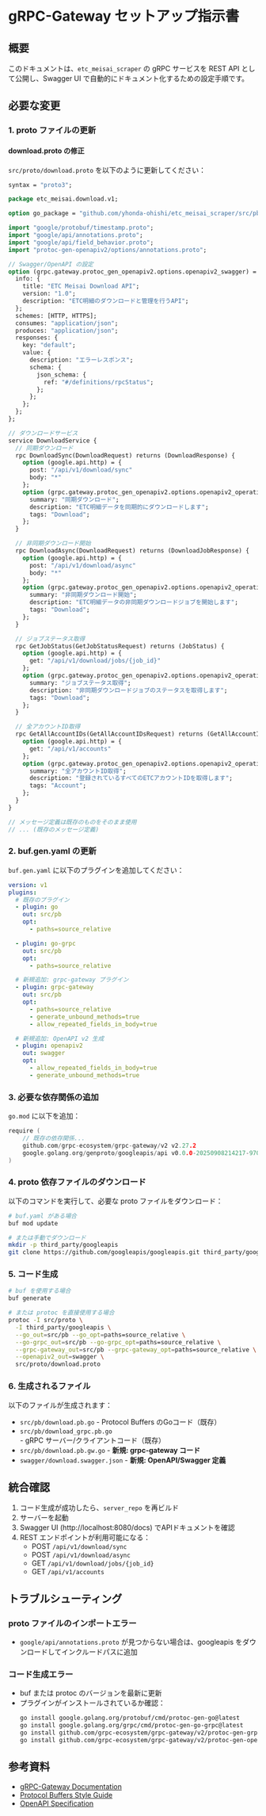 # gRPC-Gateway セットアップ指示書

## 概要
このドキュメントは、`etc_meisai_scraper` の gRPC サービスを REST API として公開し、Swagger UI で自動的にドキュメント化するための設定手順です。

## 必要な変更

### 1. proto ファイルの更新

#### download.proto の修正
`src/proto/download.proto` を以下のように更新してください：

```proto
syntax = "proto3";

package etc_meisai.download.v1;

option go_package = "github.com/yhonda-ohishi/etc_meisai_scraper/src/pb";

import "google/protobuf/timestamp.proto";
import "google/api/annotations.proto";
import "google/api/field_behavior.proto";
import "protoc-gen-openapiv2/options/annotations.proto";

// Swagger/OpenAPI の設定
option (grpc.gateway.protoc_gen_openapiv2.options.openapiv2_swagger) = {
  info: {
    title: "ETC Meisai Download API";
    version: "1.0";
    description: "ETC明細のダウンロードと管理を行うAPI";
  };
  schemes: [HTTP, HTTPS];
  consumes: "application/json";
  produces: "application/json";
  responses: {
    key: "default";
    value: {
      description: "エラーレスポンス";
      schema: {
        json_schema: {
          ref: "#/definitions/rpcStatus";
        };
      };
    };
  };
};

// ダウンロードサービス
service DownloadService {
  // 同期ダウンロード
  rpc DownloadSync(DownloadRequest) returns (DownloadResponse) {
    option (google.api.http) = {
      post: "/api/v1/download/sync"
      body: "*"
    };
    option (grpc.gateway.protoc_gen_openapiv2.options.openapiv2_operation) = {
      summary: "同期ダウンロード";
      description: "ETC明細データを同期的にダウンロードします";
      tags: "Download";
    };
  }

  // 非同期ダウンロード開始
  rpc DownloadAsync(DownloadRequest) returns (DownloadJobResponse) {
    option (google.api.http) = {
      post: "/api/v1/download/async"
      body: "*"
    };
    option (grpc.gateway.protoc_gen_openapiv2.options.openapiv2_operation) = {
      summary: "非同期ダウンロード開始";
      description: "ETC明細データの非同期ダウンロードジョブを開始します";
      tags: "Download";
    };
  }

  // ジョブステータス取得
  rpc GetJobStatus(GetJobStatusRequest) returns (JobStatus) {
    option (google.api.http) = {
      get: "/api/v1/download/jobs/{job_id}"
    };
    option (grpc.gateway.protoc_gen_openapiv2.options.openapiv2_operation) = {
      summary: "ジョブステータス取得";
      description: "非同期ダウンロードジョブのステータスを取得します";
      tags: "Download";
    };
  }

  // 全アカウントID取得
  rpc GetAllAccountIDs(GetAllAccountIDsRequest) returns (GetAllAccountIDsResponse) {
    option (google.api.http) = {
      get: "/api/v1/accounts"
    };
    option (grpc.gateway.protoc_gen_openapiv2.options.openapiv2_operation) = {
      summary: "全アカウントID取得";
      description: "登録されているすべてのETCアカウントIDを取得します";
      tags: "Account";
    };
  }
}

// メッセージ定義は既存のものをそのまま使用
// ... (既存のメッセージ定義)
```

### 2. buf.gen.yaml の更新

`buf.gen.yaml` に以下のプラグインを追加してください：

```yaml
version: v1
plugins:
  # 既存のプラグイン
  - plugin: go
    out: src/pb
    opt:
      - paths=source_relative

  - plugin: go-grpc
    out: src/pb
    opt:
      - paths=source_relative

  # 新規追加: grpc-gateway プラグイン
  - plugin: grpc-gateway
    out: src/pb
    opt:
      - paths=source_relative
      - generate_unbound_methods=true
      - allow_repeated_fields_in_body=true

  # 新規追加: OpenAPI v2 生成
  - plugin: openapiv2
    out: swagger
    opt:
      - allow_repeated_fields_in_body=true
      - generate_unbound_methods=true
```

### 3. 必要な依存関係の追加

`go.mod` に以下を追加：

```go
require (
    // 既存の依存関係...
    github.com/grpc-ecosystem/grpc-gateway/v2 v2.27.2
    google.golang.org/genproto/googleapis/api v0.0.0-20250908214217-97024824d090
)
```

### 4. proto 依存ファイルのダウンロード

以下のコマンドを実行して、必要な proto ファイルをダウンロード：

```bash
# buf.yaml がある場合
buf mod update

# または手動でダウンロード
mkdir -p third_party/googleapis
git clone https://github.com/googleapis/googleapis.git third_party/googleapis
```

### 5. コード生成

```bash
# buf を使用する場合
buf generate

# または protoc を直接使用する場合
protoc -I src/proto \
  -I third_party/googleapis \
  --go_out=src/pb --go_opt=paths=source_relative \
  --go-grpc_out=src/pb --go-grpc_opt=paths=source_relative \
  --grpc-gateway_out=src/pb --grpc-gateway_opt=paths=source_relative \
  --openapiv2_out=swagger \
  src/proto/download.proto
```

### 6. 生成されるファイル

以下のファイルが生成されます：
- `src/pb/download.pb.go` - Protocol Buffers のGoコード（既存）
- `src/pb/download_grpc.pb.go` - gRPC サーバー/クライアントコード（既存）
- `src/pb/download.pb.gw.go` - **新規: grpc-gateway コード**
- `swagger/download.swagger.json` - **新規: OpenAPI/Swagger 定義**

## 統合確認

1. コード生成が成功したら、`server_repo` を再ビルド
2. サーバーを起動
3. Swagger UI (http://localhost:8080/docs) でAPIドキュメントを確認
4. REST エンドポイントが利用可能になる：
   - POST `/api/v1/download/sync`
   - POST `/api/v1/download/async`
   - GET `/api/v1/download/jobs/{job_id}`
   - GET `/api/v1/accounts`

## トラブルシューティング

### proto ファイルのインポートエラー
- `google/api/annotations.proto` が見つからない場合は、googleapis をダウンロードしてインクルードパスに追加

### コード生成エラー
- buf または protoc のバージョンを最新に更新
- プラグインがインストールされているか確認：
  ```bash
  go install google.golang.org/protobuf/cmd/protoc-gen-go@latest
  go install google.golang.org/grpc/cmd/protoc-gen-go-grpc@latest
  go install github.com/grpc-ecosystem/grpc-gateway/v2/protoc-gen-grpc-gateway@latest
  go install github.com/grpc-ecosystem/grpc-gateway/v2/protoc-gen-openapiv2@latest
  ```

## 参考資料
- [gRPC-Gateway Documentation](https://grpc-ecosystem.github.io/grpc-gateway/)
- [Protocol Buffers Style Guide](https://developers.google.com/protocol-buffers/docs/style)
- [OpenAPI Specification](https://swagger.io/specification/)